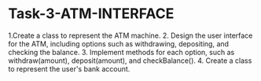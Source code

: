 # Task-3-ATM-INTERFACE
1.Create a class to represent the ATM machine. 2. Design the user interface for the ATM, including options such as withdrawing, depositing, and checking the balance. 3. Implement methods for each option, such as withdraw(amount), deposit(amount), and checkBalance(). 4. Create a class to represent the user's bank account.
